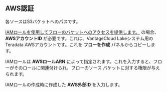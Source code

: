AWS認証
-------

各ソースはS3バケットへのパスです。

[IAMロールを使用してフローのバケットへのアクセスを提供します。](wer1691592221683.md) の場合、**AWSアカウントID** が必要です。これは、VantageCloud Lakeシステム用のTeradata AWSアカウントです。これを **フローを作成** パネルからコピーします。

IAMロールは **AWSロールARN** によって指定されます。これを入力すると、フローがそのロールに関連付けられ、フローのソース バケットに対する権限が与えられます。

IAMロールの作成時に作成した **AWS外部ID** を入力します。
